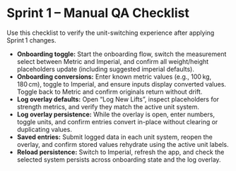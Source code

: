 # Sprint 1 – Manual QA Checklist

Use this checklist to verify the unit-switching experience after applying Sprint 1 changes.

- **Onboarding toggle:** Start the onboarding flow, switch the measurement select between Metric and Imperial, and confirm all weight/height placeholders update (including suggested imperial defaults).
- **Onboarding conversions:** Enter known metric values (e.g., 100 kg, 180 cm), toggle to Imperial, and ensure inputs display converted values. Toggle back to Metric and confirm originals return without drift.
- **Log overlay defaults:** Open “Log New Lifts”, inspect placeholders for strength metrics, and verify they match the active unit system.
- **Log overlay persistence:** While the overlay is open, enter numbers, toggle units, and confirm entries convert in-place without clearing or duplicating values.
- **Saved entries:** Submit logged data in each unit system, reopen the overlay, and confirm stored values rehydrate using the active unit labels.
- **Reload persistence:** Switch to Imperial, refresh the app, and check the selected system persists across onboarding state and the log overlay.

